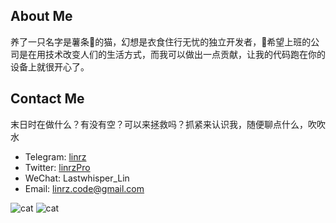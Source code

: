 ## About Me

养了一只名字是薯条🍟的猫，幻想是衣食住行无忧的独立开发者，希望上班的公司是在用技术改变人们的生活方式，而我可以做出一点贡献，让我的代码跑在你的设备上就很开心了。

## Contact Me
末日时在做什么？有没有空？可以来拯救吗？抓紧来认识我，随便聊点什么，吹吹水
- Telegram: [linrz](https://telegram.me/linrz)
- Twitter: [linrzPro](https://twitter.com/linrzPro)
- WeChat: Lastwhisper_Lin
- Email: [linrz.code@gmail.com](mailto:linrz.code@gmail.com)

![cat](http://img.lastwhisper.cn/chips-1.jpeg)
![cat](http://img.lastwhisper.cn/chips-2.jpeg)